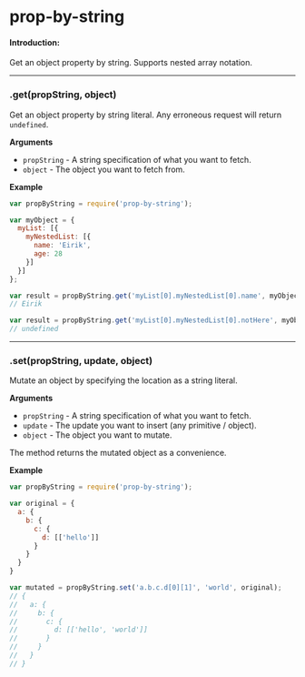 prop-by-string
=============================

#### Introduction:
Get an object property by string.
Supports nested array notation.

---------------------------------------

### .get(propString, object)

Get an object property by string literal.
Any erroneous request will return `undefined`.

__Arguments__

* `propString` - A string specification of what you want to fetch.
* `object` - The object you want to fetch from.

__Example__

```js
var propByString = require('prop-by-string');

var myObject = {
  myList: [{
    myNestedList: [{
      name: 'Eirik',
      age: 28
    }]
  }]
};

var result = propByString.get('myList[0].myNestedList[0].name', myObject);
// Eirik

var result = propByString.get('myList[0].myNestedList[0].notHere', myObject);
// undefined
```

---------------------------------------

### .set(propString, update, object)

Mutate an object by specifying the location as a string literal.

__Arguments__

* `propString` - A string specification of what you want to fetch.
* `update` - The update you want to insert (any primitive / object).
* `object` - The object you want to mutate.

The method returns the mutated object as a convenience.

__Example__

```js
var propByString = require('prop-by-string');

var original = {
  a: {
    b: {
      c: {
        d: [['hello']]
      }
    }
  }
}

var mutated = propByString.set('a.b.c.d[0][1]', 'world', original);
// {
//   a: {
//     b: {
//       c: {
//         d: [['hello', 'world']]
//       }
//     }
//   }
// }
```
